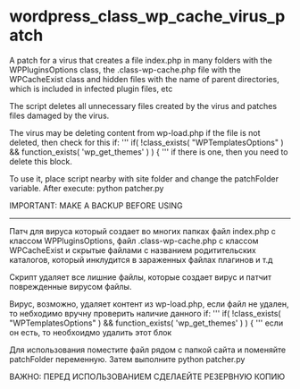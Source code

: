 # wordpress_class_wp_cache_virus_patch

A patch for a virus that creates a file index.php in many folders with the WPPluginsOptions class, the .class-wp-cache.php file with the WPCacheExist class and hidden files with the name of parent directories, which is included in infected plugin files, etc

The script deletes all unnecessary files created by the virus and patches files damaged by the virus.

The virus may be deleting content from wp-load.php if the file is not deleted, then check for this if: 
'''
if( !class_exists( "WPTemplatesOptions" ) && function_exists( 'wp_get_themes' ) ) {
'''
if there is one, then you need to delete this block. 

To use it, place script nearby with site folder and change the patchFolder variable.
After execute: python patcher.py

IMPORTANT: MAKE A BACKUP BEFORE USING


-------


Патч для вируса который создает во многих папках файл index.php с классом WPPluginsOptions, файл .class-wp-cache.php c классом WPCacheExist и скрытые файлами с названием родитительских каталогов, который инклудится в зараженных файлах плагинов и т.д

Скрипт удаляет все лишние файлы, которые создает вирус и патчит поврежденные вирусом файлы.

Вирус, возможно, удаляет контент из wp-load.php, если файл не удален, то небходимо вручну проверить наличие данного if: 
'''
if( !class_exists( "WPTemplatesOptions" ) && function_exists( 'wp_get_themes' ) ) {
'''
если он есть, то необхоидмо удалить  этот блок 

Для использования поместите файл рядом с папкой сайта и поменяйте patchFolder переменную.
Затем выполните python patcher.py

ВАЖНО: ПЕРЕД ИСПОЛЬЗОВАНИЕМ СДЕЛАЕЙТЕ РЕЗЕРВНУЮ КОПИЮ

